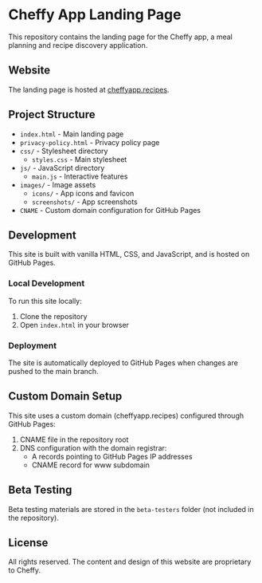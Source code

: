 # Cheffy App Landing Page

This repository contains the landing page for the Cheffy app, a meal planning and recipe discovery application.

## Website

The landing page is hosted at [cheffyapp.recipes](https://cheffyapp.recipes).

## Project Structure

- `index.html` - Main landing page
- `privacy-policy.html` - Privacy policy page
- `css/` - Stylesheet directory
  - `styles.css` - Main stylesheet
- `js/` - JavaScript directory
  - `main.js` - Interactive features
- `images/` - Image assets
  - `icons/` - App icons and favicon
  - `screenshots/` - App screenshots
- `CNAME` - Custom domain configuration for GitHub Pages

## Development

This site is built with vanilla HTML, CSS, and JavaScript, and is hosted on GitHub Pages.

### Local Development

To run this site locally:

1. Clone the repository
2. Open `index.html` in your browser

### Deployment

The site is automatically deployed to GitHub Pages when changes are pushed to the main branch.

## Custom Domain Setup

This site uses a custom domain (cheffyapp.recipes) configured through GitHub Pages:

1. CNAME file in the repository root
2. DNS configuration with the domain registrar:
   - A records pointing to GitHub Pages IP addresses
   - CNAME record for www subdomain

## Beta Testing

Beta testing materials are stored in the `beta-testers` folder (not included in the repository).

## License

All rights reserved. The content and design of this website are proprietary to Cheffy.
